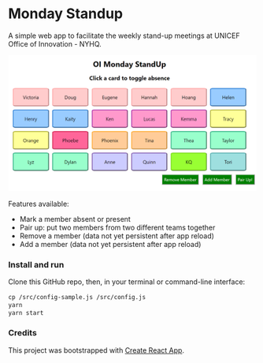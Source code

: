 # Monday Standup

A simple web app to facilitate the weekly stand-up meetings at UNICEF Office of Innovation - NYHQ.

![Example Startpage](/public/screenshot-startpage.PNG)

Features available:

- Mark a member absent or present
- Pair up: put two members from two different teams together
- Remove a member (data not yet persistent after app reload)
- Add a member (data not yet persistent after app reload)

### Install and run

Clone this GitHub repo, then, in your terminal or command-line interface:

```
cp /src/config-sample.js /src/config.js
yarn
yarn start
```

### Credits

This project was bootstrapped with [Create React App](https://github.com/facebook/create-react-app).
